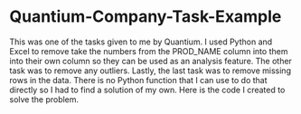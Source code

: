 # Quantium-Company-Task-Example
This was one of the tasks given to me by Quantium. I used Python and Excel to remove take the numbers from the PROD_NAME column into them into their own column so they can be used as an analysis feature. The other task was to remove any outliers. Lastly, the last task was to remove missing rows in the data. There is no Python function that I can use to do that directly so I had to find a solution of my own. Here is the code I created to solve the problem.

